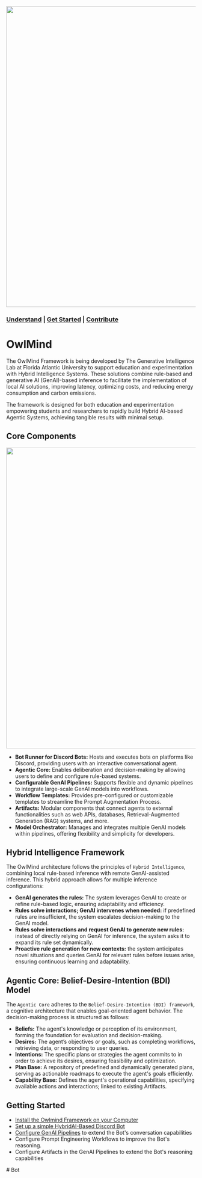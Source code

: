 

<img src="docs/images/owlmind-banner.png" width=800>

### [Understand](./README.md) | [Get Started](./README.md#getting-started) | [Contribute](./CONTRIBUTING.md)

# OwlMind 

The OwlMind Framework is being developed by The Generative Intelligence Lab at Florida Atlantic University to support education and experimentation with Hybrid Intelligence Systems. These solutions combine rule-based and generative AI (GenAI)-based inference to facilitate the implementation of local AI solutions, improving latency, optimizing costs, and reducing energy consumption and carbon emissions.

The framework is designed for both education and experimentation empowering students and researchers to rapidly build Hybrid AI-based Agentic Systems, achieving tangible results with minimal setup.


## Core Components


<img src="docs/images/owlmind-arch.png" width=800>

* **Bot Runner for Discord Bots:** Hosts and executes bots on platforms like Discord, providing users with an interactive conversational agent.
* **Agentic Core:** Enables deliberation and decision-making by allowing users to define and configure rule-based systems.
* **Configurable GenAI Pipelines:** Supports flexible and dynamic pipelines to integrate large-scale GenAI models into workflows.
* **Workflow Templates:** Provides pre-configured or customizable templates to streamline the Prompt Augmentation Process.
* **Artifacts:** Modular components that connect agents to external functionalities such as web APIs, databases, Retrieval-Augmented Generation (RAG) systems, and more.
* **Model Orchestrator:** Manages and integrates multiple GenAI models within pipelines, offering flexibility and simplicity for developers.


## Hybrid Intelligence Framework

The OwlMind architecture follows the principles of ``Hybrid Intelligence``, combining local rule-based inference with remote GenAI-assisted inference. This hybrid approach allows for multiple inference configurations:

* **GenAI generates the rules:**  The system leverages GenAI to create or refine rule-based logic, ensuring adaptability and efficiency.
* **Rules solve interactions; GenAI intervenes when needed:** if predefined rules are insufficient, the system escalates decision-making to the GenAI model.
* **Rules solve interactions and request GenAI to generate new rules:** instead of directly relying on GenAI for inference, the system asks it to expand its rule set dynamically.
* **Proactive rule generation for new contexts:** the system anticipates novel situations and queries GenAI for relevant rules before issues arise, ensuring continuous learning and adaptability.


## Agentic Core: Belief-Desire-Intention (BDI) Model


The ``Agentic Core`` adheres to the ``Belief-Desire-Intention (BDI) framework``, a cognitive architecture that enables goal-oriented agent behavior. The decision-making process is structured as follows:

* **Beliefs:** The agent's knowledge or perception of its environment, forming the foundation for evaluation and decision-making.
* **Desires:** The agent’s objectives or goals, such as completing workflows, retrieving data, or responding to user queries.
* **Intentions:** The specific plans or strategies the agent commits to in order to achieve its desires, ensuring feasibility and optimization.
* **Plan Base:** A repository of predefined and dynamically generated plans, serving as actionable roadmaps to execute the agent's goals efficiently.
* **Capability Base:** Defines the agent's operational capabilities, specifying available actions and interactions; linked to existing Artifacts.


## Getting Started

* [Install the Owlmind Framework on your Computer](./INSTALLING.md)
* [Set up a simple HybridAI-Based Discord Bot](./INSTALLING.md)
* [Configure GenAI Pipelines](./CONFIG.md) to extend the Bot's conversation capabilities
* Configure Prompt Engineering Workflows to improve the Bot's reasoning.
* Configure Artifacts in the GenAI Pipelines to extend the Bot's reasoning capabilities

#   B o t  
 